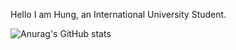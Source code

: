 Hello I am Hung, an International University Student.





![Anurag's GitHub stats](https://github-readme-stats.vercel.app/api?username=ThanhHung1912&show_icons=true&theme=radical)

